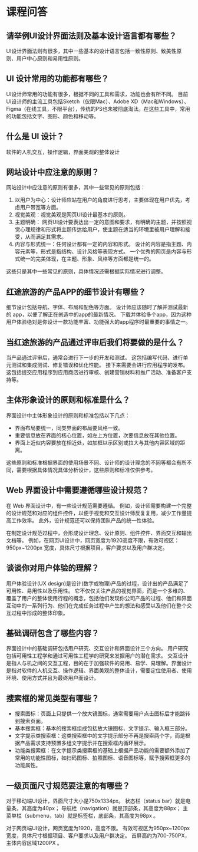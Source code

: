# 课程问答

## 请举例UI设计界面法则及基本设计语言都有哪些？

UI设计界面法则有很多，其中一些基本的设计语言包括一致性原则、致美性原则、用户中心原则和易用性原则。

## UI 设计常用的功能都有哪些？

UI设计师常用的功能有很多，根据不同的工具和需求，功能也会有所不同。
目前UI设计师的主流工具包括Sketch（仅限Mac）、Adobe XD（Mac和Windows）、Figma（在线工具，不限平台），传统的PS也未被彻底淘汰。在这些工具中，常用的功能包括文字、图形、颜色和移动等。

## 什么是 UI 设计？

软件的人机交互，操作逻辑，界面美观的整体设计

## 网站设计中应注意的原则？

网站设计中应注意的原则有很多，其中一些常见的原则包括：

1. 以用户为中心：设计师应站在用户的角度进行思考，主要体现在用户优先，考虑用户带宽等方面。
2. 视觉美观：视觉美观是网页UI设计最基本的原则。
3. 主题明确：
   网页UI设计要表达出一定的意图和要求，有明确的主题，并按照视觉心理规律和形式将主题传达给用户，使主题在适当的环境里被用户理解和接受，从而满足其需求。
4. 内容与形式统一：任何设计都有一定的内容和形式。
   设计的内容是指主题、内容元素等，形式是指结构、设计风格等表现方式。
   一个优秀的网页是内容与形式统一的完美体现，在主题、形象、风格等方面都是统一的。

这些只是其中一些常见的原则，具体情况还需根据实际情况进行调整。

## 红途旅游的产品APP的细节设计有哪些？

细节设计包括导航、字体、布局和配色等方面。
设计师应该随时了解并测试最新的 app，以便了解正在创造中的app的最新情况。
下载并体验多个app，因为这种用户体验绝对是你设计一款功能丰富、功能强大的app程序时最重要的事情之一。

## 当红途旅游的产品通过评审后我们将要做的是什么？

当产品通过评审后，通常会进行下一步的开发和测试。
这包括编写代码、进行单元测试和集成测试、修复错误和优化性能。
接下来需要会进行应用程序的发布。
这包括提交应用程序到应用商店进行审核、创建营销材料和推广活动、准备客户支持等。

## 主体形象设计的原则和标准是什么？

界面设计中主体形象设计的原则和标准包括以下几点：

- 界面布局要统一，同类界面的布局要风格一致。
- 重要信息放在界面的核心位置，如左上方位置，次要信息放在其他位置。
- 界面上近似内容要放在相近处，如加框以示区别或拉大与其他内容区域的距离。

这些原则和标准根据界面的使用场景不同、设计师的设计理念的不同等都会有所不同，需要根据具体情况具体分析设计，这些原则和标准仅供参考。

## Web 界面设计中需要遵循哪些设计规范？

在 Web 界面设计中，有一些设计规范需要遵循。
例如，设计师需要构建一个完整的设计规范和对应的组件控件，以便于视觉和交互设计师反复复用，减少工作量提高工作效率。
此外，设计规范还可以保持团队产品的统一性体验。

在制定设计规范过程中，会形成设计理念、设计原则、组件控件、界面交互和输出文档等。
例如，在网页UI设计中，网页宽度为1920高度不限，有效可视区：950px~1200px 宽度，具体尺寸根据项目，客户要求以及用户群决定。

## 谈谈你对用户体验的理解？

用户体验设计(UX design)是设计(数字或物理)产品的过程，设计出的产品满足了可用性、易用性以及乐用性。
它不仅仅关注产品的视觉界面，而是一个多维的、覆盖了用户的整体使用行程的概念，包括他们发现你公司产品的过程、他们和界面互动中的一系列行为、他们在完成任务过程中产生的想法和感受以及他们在整个交互过程中形成的整体印象。

## 基础调研包含了哪些内容？

界面设计中的基础调研包括用户研究、交互设计和界面设计三个方向。
用户研究包括可用性工程学和通过可用性工程学的研究来发掘用户的潜在需求。
交互设计是指人与机之间的交互工程，目的在于加强软件的易用、易学、易理解。界面设计是指对软件的人机交互、操作逻辑、界面美观的整体设计，需要定位使用者、使用环境、使用方式并且为最终用户而设计。

## 搜索框的常见类型有哪些？

- 搜索图标：页面上只提供一个放大镜图标，通常需要用户点击图标后才能跳转到搜索页面。
- 基本搜索框：基本的搜索框组成包括放大镜图标、文字提示、输入框三部分。
- 文字提示类搜索框：这类搜索框中的文字提示部分不再是搜索两个字，而是根据产品需求支持预置多组文字提示并在搜索框内循环展示。
- 功能类搜索框：在文字提示类搜索框的基础上根据产品功能的需要额外添加了常用的功能性图标，如扫码图标、拍照图标、语音图标等，赋予搜索框更多的功能属性。

## 一级页面尺寸规范要注意的有哪些？

对于移动端UI设计，界面尺寸大小是750x1334px。
状态栏（status bar）就是电量条，其高度为40px；
导航栏（navigation）就是顶部条，其高度为88px；
主菜单栏（submenu，tab）就是标签栏，底部条，其高度为98px 。

对于网页端UI设计，网页宽度为1920，高度不限。
有效可视区为950px~1200px宽度，具体尺寸根据项目、客户要求以及用户群决定。
首屏高约为700-750PX，主体内容区域1200PX 。